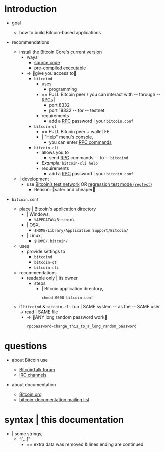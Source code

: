 Introduction
============

* goal
  * how to build Bitcoin-based applications

* recommendations
  * install the Bitcoin Core's current version
    * ways
      * [source code](https://github.com/bitcoin/bitcoin)
      * [pre-compiled executable](https://bitcoin.org/en/download)
    * -> 👀give you access to👀
      * ``bitcoind``
        * uses
          * programming
        * == FULL Bitcoin peer / you can interact with -- through -- [RPCs](../reference/rpc) |
          * port 8332
          * port 18332 -- for -- testnet
        * requirements
          * add a [RPC](../reference/rpc/) password | your ``bitcoin.conf``
      * ``bitcoin-qt``
        * == FULL Bitcoin peer + wallet FE
        * | "Help" menu's console,
          * you can enter [RPC commands](../reference/rpc) 
      * ``bitcoin-cli``
        * allows you to
          * send [RPC](../reference/rpc) commands -- to -- ``bitcoind``
        * _Example:_  ``bitcoin-cli help``
        * requirements
          * add a [RPC](../reference/rpc/) password | your ``bitcoin.conf``
  * | development
    * use [Bitcoin’s test network](../devguide/p2p_network.md) OR [regression test mode (`regtest`)](testing.md)
      * Reason: 🧠safer and cheaper🧠

* ``bitcoin.conf``
  * place | Bitcoin's application directory
    * | Windows,
      * ``%APPDATA%\Bitcoin\``
    * | OSX,
      * ``$HOME/Library/Application Support/Bitcoin/``
    * | Linux,
      * ``$HOME/.bitcoin/``
  * uses
    * provide settings to
      * ``bitcoind``
      * ``bitcoin-qt``
      * ``bitcoin-cli``
  * recommendations
    * readable only | its owner
      * steps
        * | Bitcoin application directory,
          ```
          chmod 0600 bitcoin.conf
          ```
  * if ``bitcoind`` & ``bitcoin-cli`` run | SAME system -- as the -- SAME user -> read | SAME file
    * -> 👀ANY long random password work👀
      ```
      rpcpassword=change_this_to_a_long_random_password
      ```

# questions
* about Bitcoin use
  * [BitcoinTalk forum](https://bitcointalk.org/index.php?board=4.0)
  * [IRC channels](https://en.bitcoin.it/wiki/IRC_channels)

* about documentation
  * [Bitcoin.org](https://github.com/bitcoin-dot-org/bitcoin.org/issues) 
  * [bitcoin-documentation mailing list](https://groups.google.com/forum/#!forum/bitcoin-documentation)

# syntax | this documentation
* | some strings,
  * “[…]”
    * == extra data was removed & lines ending are continued


